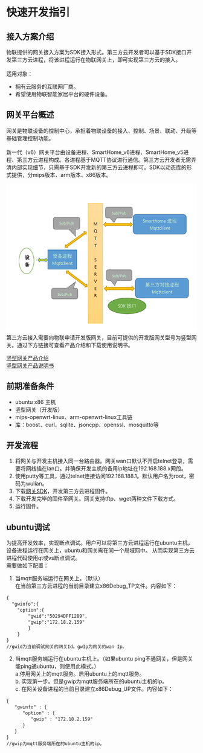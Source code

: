 # 快速开发指引
## 接入方案介绍
物联提供的网关接入方案为SDK接入形式。第三方云开发者可以基于SDK接口开发第三方云进程，将该进程运行在物联网关上，即可实现第三方云的接入。  
<br>
适用对象：
- 拥有云服务的互联网厂商。
- 希望使用物联智能家居平台的硬件设备。

## 网关平台概述
网关是物联设备的控制中心，承担着物联设备的接入、控制、场景、联动、升级等基础管理控制功能。  
<br>
  新一代（v6）网关平台由设备进程、SmartHome_v6进程、SmartHome_v5进程、第三方云进程构成。各进程基于MQTT协议进行通信。第三方云开发者无需弄清内部实现细节，只需基于SDK开发新的第三方云进程即可。SDK以动态库的形式提供，分mips版本、arm版本、x86版本。  

  ![架构框图](WLink/images/gwFrame.png "架构框图")   
  第三方云接入需要向物联申请开发版网关，目前可提供的开发版网关型号为竖型网关。通过下方链接可查看产品介绍和下载使用说明书。

[竖型网关产品介绍](http://www.wuliangroup.com/cn/index.php/product/info/145)  
[竖型网关产品说明书](http://www.wuliangroup.com/cn/index.php/service/download/1539)

## 前期准备条件
- ubuntu x86 主机
- 竖型网关（开发版）
- mips-openwrt-linux、arm-openwrt-linux工具链
- 库：boost、curl、sqlite、jsoncpp、openssl、mosquitto等

## 开发流程
1. 将网关与开发主机接入同一台路由器。网关wan口默认不开启telnet登录，需要将网线插在lan口。并确保开发主机的备用ip地址在192.168.188.x网段。  
2. 使用putty等工具，通过telnet连接访问192.168.188.1。默认用户名为root，密码为wulian。  
3. 下载[网关SDK](https://github.com/Wulian-WLink/GatewaySDK_v6.git)，开发第三方云进程固件。  
4. 下载开发完毕的固件至网关。网关支持tftp、wget两种文件下载方式。
5. 运行固件。  

## ubuntu调试
为提高开发效率，实现断点调试。用户可以将第三方云进程运行在ubuntu主机，设备进程运行在网关上，ubuntu和网关需在同一个局域网中。  从而实现第三方云进程代码使用qt或vs断点调试。  
需要做如下配置：
1. 当mqtt服务端运行在网关上。（默认）  
在当前第三方云进程的当前目录建立x86Debug_TP文件。内容如下：  
```
{
  "gwinfo":{
    "option":{
        "gwid":"50294DFF1289",
        "gwip":"172.18.2.159"
        }
    }
}
//gwid为当前调试网关的网关Id。gwIp为网关的wan Ip。
```
2. 当mqtt服务端运行在ubuntu主机上。（如果ubuntu ping不通网关，但是网关能ping通ubuntu，则使用此模式。）  
a.停用网关上的mqtt服务。启用ubuntu上的mqtt服务。  
b. 实现第一步。但是gwip为mqtt服务端所在的ubuntu主机的ip。  
c. 在网关设备进程的当前目录建立x86Debug_UP文件。内容如下：
```
{
   "gwinfo" : {
      "option" : {
         "gwip" : "172.18.2.159"
      }
   }
}
//gwip为mqtt服务端所在的ubuntu主机的ip。
```
